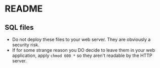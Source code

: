 # README
## SQL files
- Do not deploy these files to your web server. They are obviously a security risk. 
- If for some strange reason you DO decide to leave them in your web application, apply `chmod 600 *` so they aren't readable by the HTTP server.
